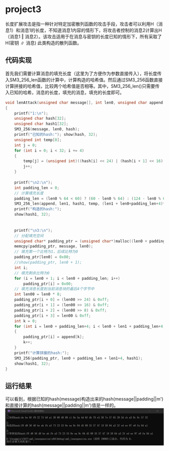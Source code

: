 # project3
长度扩展攻击是指一种针对特定加密散列函数的攻击手段，攻击者可以利用H（消息1）和消息1的长度，不知道消息1内容的情形下，将攻击者控制的消息2计算出H（消息1 ‖ 消息2）。该攻击适用于在消息与密钥的长度已知的情形下，所有采取了 H(密钥 ∥ 消息) 此类构造的散列函数。


## 代码实现 
首先我们需要计算消息的填充长度（这里为了方便作为参数直接传入），将长度传入SM3_256_len函数的计算中，计算构造的哈希值。然后通过SM3_256函数直接计算拼接的哈希值，比较两个哈希值是否相等。其中，SM3_256_len()只需要传入已知的哈希，消息的长度，填充的消息，填充的长度即可。
```cpp
void lenAttack(unsigned char message[], int len0, unsigned char append[], int len1)
{
	printf("1:\n");
	unsigned char hash[32];
	unsigned char hash1[32];
	SM3_256(message, len0, hash);
	printf("已知的hash:"); show(hash, 32);
	unsigned int temp[8];
	int j = 0;
	for (int i = 0; i < 32; i += 4)
	{
		temp[j] = (unsigned int)((hash[i] << 24) | (hash[i + 1] << 16) | (hash[i + 2] << 8) | hash[i + 3]);
		j++;
	}

	printf("\n2:\n");
	int padding_len = 0;
	// 计算填充长度
	padding_len = (len0 % 64 < 60) ? (60 - len0 % 64) : (124 - len0 % 64);
	SM3_256_len(append, len1, hash1, temp, (len1 + len0+padding_len+4)*8);
	printf("构造的hash:");
	show(hash1, 32);


	printf("\n3:\n");
	// 分配填充空间
	unsigned char* padding_ptr = (unsigned char*)malloc((len0 + padding_len + len1+4) * sizeof(unsigned char));
	memcpy(padding_ptr, message, len0);
	// 填充第一个比特为1，后续比特为0
	padding_ptr[len0] = 0x80;
	//show(padding_ptr, len0 + 1);
	int i;
	// 填充剩余比特为0
	for (i = len0 + 1; i < len0 + padding_len; i++)
		padding_ptr[i] = 0x00;
	// 填充消息长度到当前消息块的最后4个字节中
	int len00 = len0 * 8;
	padding_ptr[i + 0] = (len00 >> 24) & 0xff;
	padding_ptr[i + 1] = (len00 >> 16) & 0xff;
	padding_ptr[i + 2] = (len00 >> 8) & 0xff;
	padding_ptr[i + 3] = len00 & 0xff;
	int k = 0;
	for (int i = len0 + padding_len+4; i < len0 + len1 + padding_len+4; i++)
	{
		padding_ptr[i] = append[k];
		k++;
	}
	printf("计算拼接的hash:");
	SM3_256(padding_ptr, len0 + padding_len + len1+4, hash1);
	show(hash1, 32);
}
```

## 运行结果
可以看到，根据已知的hash(message)构造出来的hash(message||padding||m')和直接计算的hash(message||padding||m')值是一样的。
![image](result.png)
